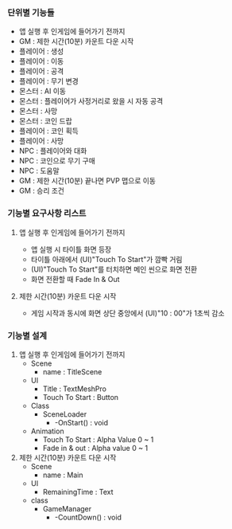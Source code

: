 ### 단위별 기능들
- 앱 실행 후 인게임에 들어가기 전까지
- GM : 제한 시간(10분) 카운트 다운 시작
- 플레이어 : 생성
- 플레이어 : 이동
- 플레이어 : 공격
- 플레이어 : 무기 변경
- 몬스터 : AI 이동
- 몬스터 : 플레이어가 사정거리로 왔을 시 자동 공격
- 몬스터 : 사망
- 몬스터 : 코인 드랍
- 플레이어 : 코인 획득
- 플레이어 : 사망
- NPC : 플레이어와 대화
- NPC : 코인으로 무기 구매
- NPC : 도움말
- GM : 제한 시간(10분) 끝나면 PVP 맵으로 이동
- GM : 승리 조건

### 기능별 요구사항 리스트
1. 앱 실행 후 인게임에 들어가기 전까지
    - 앱 실행 시 타이틀 화면 등장
    - 타이틀 아래에서 (UI)"Touch To Start"가 깜빡 거림
    - (UI)"Touch To Start"를 터치하면 메인 씬으로 화면 전환 
    - 화면 전환할 때 Fade In & Out

2. 제한 시간(10분) 카운트 다운 시작
    - 게임 시작과 동시에 화면 상단 중앙에서 (UI)"10 : 00"가 1초씩 감소

### 기능별 설계
1. 앱 실행 후 인게임에 들어가기 전까지
    - Scene 
        - name : TitleScene
    - UI
        - Title : TextMeshPro
        - Touch To Start : Button
    - Class 
        - SceneLoader
            - -OnStart() : void
    - Animation
        - Touch To Start : Alpha Value 0 ~ 1 
        - Fade in & out : Alpha value 0 ~ 1
2. 제한 시간(10분) 카운트 다운 시작
    - Scene
        - name : Main
    - UI
        - RemainingTime : Text
    - class
        - GameManager
            - -CountDown() : void